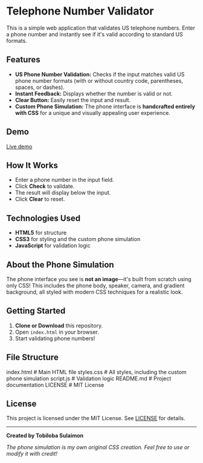 # Telephone Number Validator

This is a simple web application that validates US telephone numbers. Enter a phone number and instantly see if it's valid according to standard US formats.

## Features

- **US Phone Number Validation:** Checks if the input matches valid US phone number formats (with or without country code, parentheses, spaces, or dashes).
- **Instant Feedback:** Displays whether the number is valid or not.
- **Clear Button:** Easily reset the input and result.
- **Custom Phone Simulation:** The phone interface is **handcrafted entirely with CSS** for a unique and visually appealing user experience.

## Demo

[Live demo](https://tobilobacodes00.github.io/Telephone-Simulator)

## How It Works

- Enter a phone number in the input field.
- Click **Check** to validate.
- The result will display below the input.
- Click **Clear** to reset.

## Technologies Used

- **HTML5** for structure
- **CSS3** for styling and the custom phone simulation
- **JavaScript** for validation logic

## About the Phone Simulation

The phone interface you see is **not an image**—it's built from scratch using only CSS! This includes the phone body, speaker, camera, and gradient background, all styled with modern CSS techniques for a realistic look.

## Getting Started

1. **Clone or Download** this repository.
2. Open `index.html` in your browser.
3. Start validating phone numbers!

## File Structure

index.html # Main HTML file styles.css # All styles, including the custom phone simulation script.js # Validation logic README.md # Project documentation LICENSE # MIT License

## License

This project is licensed under the MIT License. See [LICENSE](LICENSE) for details.

---

**Created by Tobiloba Sulaimon**

*The phone simulation is my own original CSS creation. Feel free to use or modify it with credit!*


